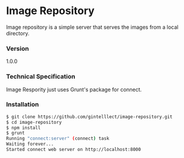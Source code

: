 # Image Repository

Image repository is a simple server that serves the images from a local directory.

### Version
1.0.0

### Technical Specification

Image Respority just uses Grunt's package for connect.

### Installation

```sh
$ git clone https://github.com/gintelllect/image-repository.git
$ cd image-repository
$ npm install
$ grunt
Running "connect:server" (connect) task
Waiting forever...
Started connect web server on http://localhost:8000
```